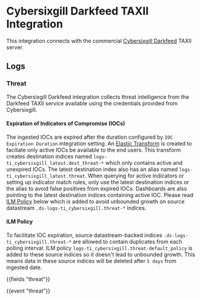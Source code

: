 # Cybersixgill Darkfeed TAXII Integration

This integration connects with the commercial [Cybersixgill Darkfeed](https://cybersixgill.com/products/cyber-threat-intelligence/darkfeed) TAXII server.

## Logs

### Threat

The Cybersixgill Darkfeed integration collects threat intelligence from the Darkfeed TAXII service available using the credentials provided from Cybersixgill.

#### Expiration of Indicators of Compromise (IOCs)
The ingested IOCs are expired after the duration configured by `IOC Expiration Duration` integration setting. An [Elastic Transform](https://www.elastic.co/guide/en/elasticsearch/reference/current/transforms.html) is created to faciliate only active IOCs be available to the end users. This transform creates destination indices named `logs-ti_cybersixgill_latest.dest_threat-*` which only contains active and unexpired IOCs. The latest destination index also has an alias named `logs-ti_cybersixgill_latest.threat`. When querying for active indicators or setting up indicator match rules, only use the latest destination indices or the alias to avoid false positives from expired IOCs. Dashboards are also pointing to the latest destination indices containing active IOC. Please read [ILM Policy](#ilm-policy) below which is added to avoid unbounded growth on source datastream `.ds-logs-ti_cybersixgill.threat-*` indices.

#### ILM Policy
To facilitate IOC expiration, source datastream-backed indices `.ds-logs-ti_cybersixgill.threat-*` are allowed to contain duplicates from each polling interval. ILM policy `logs-ti_cybersixgill.threat-default_policy` is added to these source indices so it doesn't lead to unbounded growth. This means data in these source indices will be deleted after `5 days` from ingested date. 

{{fields "threat"}}

{{event "threat"}}